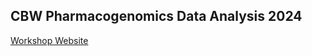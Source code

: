 ## CBW Pharmacogenomics Data Analysis 2024

[Workshop Website](https://bioinformaticsdotca.github.io/PGX_2024/)

